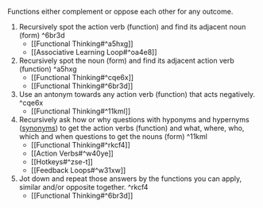 Functions either complement or oppose each other for any outcome.
1. Recursively spot the action verb (function) and find its adjacent noun (form) ^6br3d
	- [[Functional Thinking#^a5hxg]]
	- [[Associative Learning Loop#^oa4e8]]
2. Recursively spot the noun (form) and find its adjacent action verb (function) ^a5hxg
	- [[Functional Thinking#^cqe6x]]
	- [[Functional Thinking#^6br3d]]
3. Use an antonym towards any action verb (function) that acts negatively. ^cqe6x
    - [[Functional Thinking#^11kml]]
4. Recursively ask how or why questions with hyponyms and hypernyms ([synonyms](http://www.sinonimkata.com/)) to get the action verbs (function) and what, where, who, which and when questions to get the nouns (form) ^11kml
    - [[Functional Thinking#^rkcf4]]
    - [[Action Verbs#^w40ye]]
    - [[Hotkeys#^zse-t]]
    - [[Feedback Loops#^w31xw]]
5. Jot down and repeat those answers by the functions you can apply, similar and/or opposite together. ^rkcf4
    - [[Functional Thinking#^6br3d]]